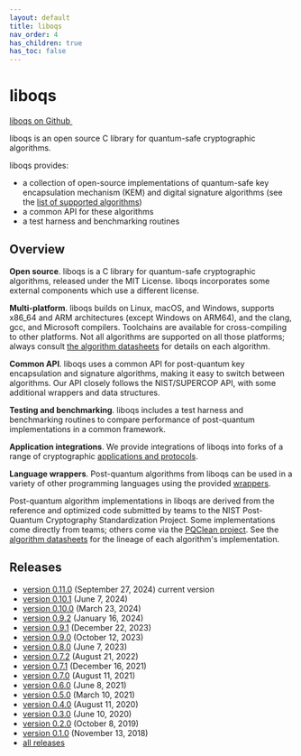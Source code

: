 ```yaml
---
layout: default
title: liboqs
nav_order: 4
has_children: true
has_toc: false
---
```


# liboqs

<div class="float-right"><a class="btn btn-purple" href="https://github.com/open-quantum-safe/liboqs">liboqs on Github <img src="{{ site.baseurl }}/img/logos/GitHub-Mark-Light-64px.png" style="height: 1em; padding-left: 1em; margin-bottom: -2px;"></a></div>

liboqs is an open source C library for quantum-safe cryptographic algorithms.

liboqs provides:


- a collection of open-source implementations of quantum-safe key encapsulation mechanism (KEM) and digital signature algorithms (see the [list of supported algorithms](algorithms))
- a common API for these algorithms
- a test harness and benchmarking routines

## Overview

**Open source**. liboqs is a C library for quantum-safe cryptographic algorithms, released under the MIT License. liboqs incorporates some external components which use a different license.

**Multi-platform**. liboqs builds on Linux, macOS, and Windows, supports x86_64 and ARM architectures (except Windows on ARM64), and the clang, gcc, and Microsoft compilers.  Toolchains are available for cross-compiling to other platforms. Not all algorithms are supported on all those platforms; always consult [the algorithm datasheets](algorithms) for details on each algorithm.

**Common API**. liboqs uses a common API for post-quantum key encapsulation and signature algorithms, making it easy to switch between algorithms. Our API closely follows the NIST/SUPERCOP API, with some additional wrappers and data structures.

**Testing and benchmarking**. liboqs includes a test harness and benchmarking routines to compare performance of post-quantum implementations in a common framework.

**Application integrations**. We provide integrations of liboqs into forks of a range of cryptographic [applications and protocols](../applications).

**Language wrappers**. Post-quantum algorithms from liboqs can be used in a variety of other programming languages using the provided [wrappers](wrappers).

Post-quantum algorithm implementations in liboqs are derived from the reference and optimized code submitted by teams to the NIST Post-Quantum Cryptography Standardization Project.  Some implementations come directly from teams; others come via the [PQClean project](https://github.com/PQClean/PQClean).  See the [algorithm datasheets](algorithms) for the lineage of each algorithm's implementation.

## Releases

- [version 0.11.0](https://github.com/open-quantum-safe/liboqs/releases/tag/0.11.0) (September 27, 2024) <span class="label label-green">current version</span>
- [version 0.10.1](https://github.com/open-quantum-safe/liboqs/releases/tag/0.10.1) (June 7, 2024)
- [version 0.10.0](https://github.com/open-quantum-safe/liboqs/releases/tag/0.10.0) (March 23, 2024)
- [version 0.9.2](https://github.com/open-quantum-safe/liboqs/releases/tag/0.9.2) (January 16, 2024)
- [version 0.9.1](https://github.com/open-quantum-safe/liboqs/releases/tag/0.9.1) (December 22, 2023)
- [version 0.9.0](https://github.com/open-quantum-safe/liboqs/releases/tag/0.9.0) (October 12, 2023)
- [version 0.8.0](https://github.com/open-quantum-safe/liboqs/releases/tag/0.8.0) (June 7, 2023)
- [version 0.7.2](https://github.com/open-quantum-safe/liboqs/releases/tag/0.7.2) (August 21, 2022)
- [version 0.7.1](https://github.com/open-quantum-safe/liboqs/releases/tag/0.7.1) (December 16, 2021)
- [version 0.7.0](https://github.com/open-quantum-safe/liboqs/releases/tag/0.7.0) (August 11, 2021)
- [version 0.6.0](https://github.com/open-quantum-safe/liboqs/releases/tag/0.6.0) (June 8, 2021)
- [version 0.5.0](https://github.com/open-quantum-safe/liboqs/releases/tag/0.5.0) (March 10, 2021)
- [version 0.4.0](https://github.com/open-quantum-safe/liboqs/releases/tag/0.4.0) (August 11, 2020)
- [version 0.3.0](https://github.com/open-quantum-safe/liboqs/releases/tag/0.3.0) (June 10, 2020)
- [version 0.2.0](https://github.com/open-quantum-safe/liboqs/releases/tag/0.2.0) (October 8, 2019)
- [version 0.1.0](https://github.com/open-quantum-safe/liboqs/releases/tag/master-0.1.0) (November 13, 2018)
- [all releases](https://github.com/open-quantum-safe/liboqs/releases)
